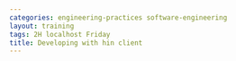 ```yaml
---
categories: engineering-practices software-engineering
layout: training
tags: 2H localhost Friday
title: Developing with hin client 
---
```

